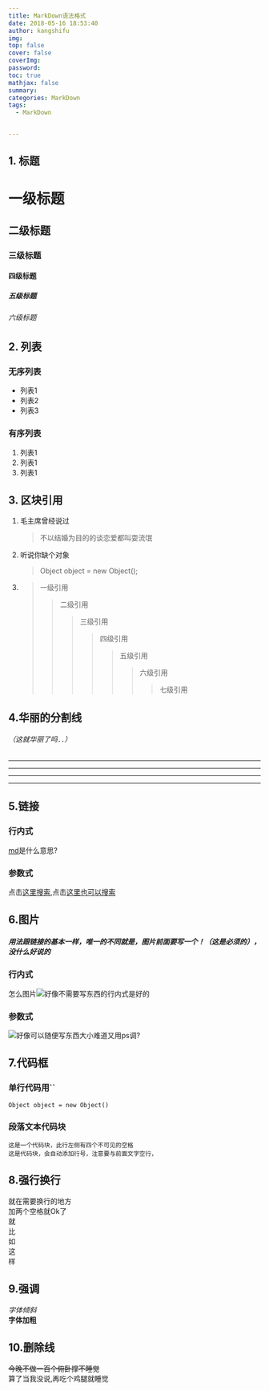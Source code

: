 ```yaml
---
title: MarkDown语法格式
date: 2018-05-16 18:53:40
author: kangshifu
img: 
top: false
cover: false
coverImg: 
password: 
toc: true
mathjax: false
summary: 
categories: MarkDown
tags:
  - MarkDown


---
```


<!--more-->

## 1. 标题
# 一级标题
## 二级标题
### 三级标题
#### 四级标题
##### 五级标题
###### 六级标题

## 2. 列表
### 无序列表     
* 列表1
* 列表2
* 列表3 
### 有序列表 
1. 列表1
2. 列表1
3. 列表1

## 3. 区块引用
1. 毛主席曾经说过
	
	> 不以结婚为目的的谈恋爱都叫耍流氓
2. 听说你缺个对象
	
	> Object object = new Object();
3.	>一级引用
	>>二级引用
	>>>三级引用
	>>>>四级引用
	>>>>>五级引用
	>>>>>>六级引用
	>>>>>>
	>>>>>>>七级引用
	
## 4.华丽的分割线
###### （这就华丽了吗．．）
*************************
_________________________
_________________________
* * * * * * * * *   *  *

## 5.链接

### 行内式
   [md](http://baike.baidu.com/item/md/2258949?fr=aladdin)是什么意思?
### 参数式
[这里搜索]:http://www.baidu.com
[这里也可以搜索]:http://www.baidu.com
点击[这里搜索],点击[这里也可以搜索]

## 6.图片
##### 用法跟链接的基本一样，唯一的不同就是，图片前面要写一个！（这是必须的），没什么好说的
### 行内式
怎么图片![好像不需要写东西](https://www.baidu.com/img/bd_logo1.png)的行内式是好的
### 参数式
[好像可以随便写东西]:https://www.baidu.com/img/bd_logo1.png
![好像可以随便写东西]大小难道又用ps调?

## 7.代码框
### 单行代码用``
`Object object = new Object()`
### 段落文本代码块
    这是一个代码块，此行左侧有四个不可见的空格
    这是代码块，会自动添加行号，注意要与前面文字空行，
## 8.强行换行
就在需要换行的地方  
加两个空格就Ok了  
就  
比  
如  
这  
样  
## 9.强调
*字体倾斜*  
**字体加粗**
## 10.删除线
<del>今晚不做一百个俯卧撑不睡觉</del>  
算了当我没说,再吃个鸡腿就睡觉
